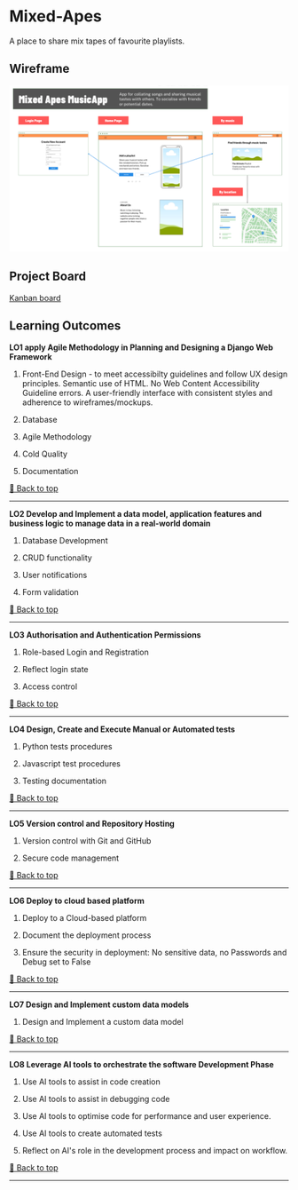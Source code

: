 # Mixed-Apes
A place to share mix tapes of favourite playlists.

## Wireframe
![wireframe image of project](static/images/mixedapes-wireframe.png)

## Project Board
[Kanban board][1]

## Learning Outcomes

**LO1 apply Agile Methodology in Planning and Designing a Django Web Framework** 

1. Front-End Design - to meet accessibilty guidelines and follow UX design principles. Semantic use of HTML. No Web Content Accessibility Guideline errors.
A user-friendly interface with consistent styles and adherence to wireframes/mockups.

2. Database

3. Agile Methodology

4. Cold Quality

5. Documentation

[🔼 Back to top](#mixed-apes)

---

**LO2 Develop and Implement a data model, application features and business logic to manage data in a real-world domain**

1. Database Development

2. CRUD functionality

3. User notifications

4. Form validation

[🔼 Back to top](#mixed-apes)

---

**LO3 Authorisation and Authentication Permissions**

1. Role-based Login and Registration

2. Reflect login state

3. Access control

[🔼 Back to top](#mixed-apes)

---

**LO4 Design, Create and Execute Manual or Automated tests**

1. Python tests procedures

2. Javascript test procedures

3. Testing documentation

[🔼 Back to top](#mixed-apes)

---

**LO5 Version control and Repository Hosting**

1. Version control with Git and GitHub

2. Secure code management

[🔼 Back to top](#mixed-apes)

---

**LO6 Deploy to cloud based platform**

1. Deploy to a Cloud-based platform

2. Document the deployment process

3. Ensure the security in deployment: No sensitive data, no Passwords and Debug set to False

[🔼 Back to top](#mixed-apes)

---

**LO7 Design and Implement custom data models**

1. Design and Implement a custom data model

[🔼 Back to top](#mixed-apes)

---

**LO8 Leverage AI tools to orchestrate the software Development Phase**

1. Use AI tools to assist in code creation

2. Use AI tools to assist in debugging code

3. Use AI tools to optimise code for performance and user experience.

4. Use AI tools to create automated tests

5. Reflect on AI's role in the development process and impact on workflow.

[🔼 Back to top](#mixed-apes)

---

[1]: https://github.com/users/Olbotron/projects/7